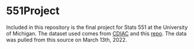 # 551Project

Included in this repository is the final project for Stats 551 at the University of Michigan.
The dataset used comes from [CDIAC](https://cdiac.ess-dive.lbl.gov/trends/emis/meth_reg.html) and this [repo](https://github.com/PPgp/BayesianClimateProjections/tree/master/src).
The data was pulled from this source on March 13th, 2022.

